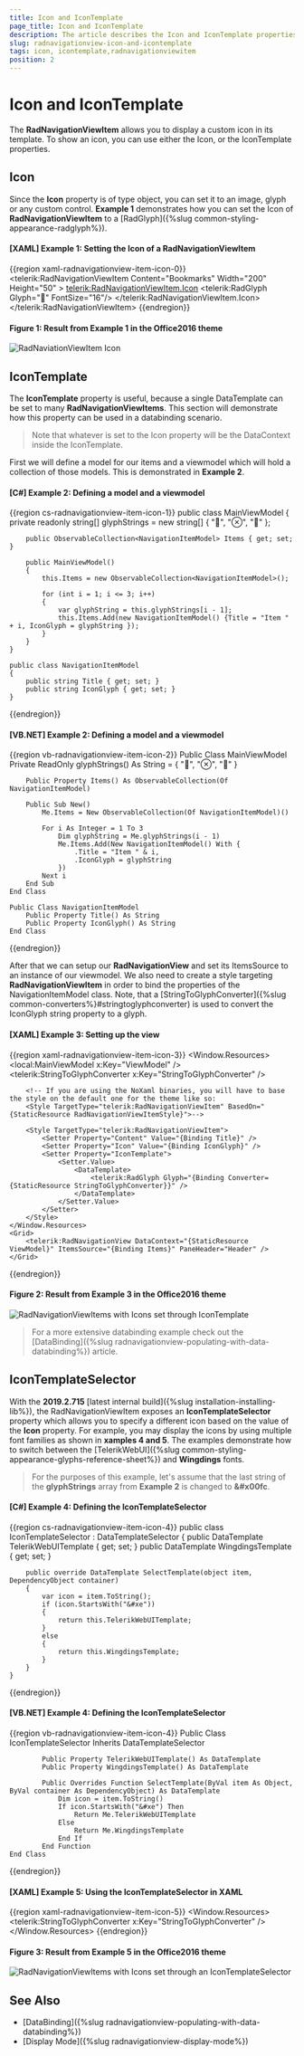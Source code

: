 ```yaml
---
title: Icon and IconTemplate
page_title: Icon and IconTemplate
description: The article describes the Icon and IconTemplate properties of the RadNavigationViewItem.
slug: radnavigationview-icon-and-icontemplate
tags: icon, icontemplate,radnavigationviewitem
position: 2
---
```


# Icon and IconTemplate

The __RadNavigationViewItem__ allows you to display a custom icon in its template. To show an icon, you can use either the Icon, or the IconTemplate properties.

## Icon

Since the __Icon__ property is of type object, you can set it to an image, glyph or any custom control. __Example 1__ demonstrates how you can set the Icon of __RadNavigationViewItem__ to a [RadGlyph]({%slug common-styling-appearance-radglyph%}).

#### __[XAML] Example 1: Setting the Icon of a RadNavigationViewItem__
{{region xaml-radnavigationview-item-icon-0}}
    <telerik:RadNavigationViewItem Content="Bookmarks" Width="200" Height="50" >
        <telerik:RadNavigationViewItem.Icon>
            <telerik:RadGlyph Glyph="&#xe303;" FontSize="16"/>
        </telerik:RadNavigationViewItem.Icon>
    </telerik:RadNavigationViewItem>
{{endregion}}

#### __Figure 1: Result from Example 1 in the Office2016 theme__
![RadNaviationViewItem Icon](images/NavigationViewItem_Icon.png)

## IconTemplate

The __IconTemplate__ property is useful, because a single DataTemplate can be set to many __RadNavigationViewItems__. 
This section will demonstrate how this property can be used in a databinding scenario.

> Note that whatever is set to the Icon property will be the DataContext inside the IconTemplate.

First we will define a model for our items and a viewmodel which will hold a collection of those models. This is demonstrated in __Example 2__.

#### __[C#] Example 2: Defining a model and a viewmodel__
{{region cs-radnavigationview-item-icon-1}}
    public class MainViewModel
    {
        private readonly string[] glyphStrings = new string[] { "&#xe501;", "&#xe13d;", "&#xe500;" };

        public ObservableCollection<NavigationItemModel> Items { get; set; }

        public MainViewModel()
        {
            this.Items = new ObservableCollection<NavigationItemModel>();

            for (int i = 1; i <= 3; i++)
            {
                var glyphString = this.glyphStrings[i - 1];
                this.Items.Add(new NavigationItemModel() {Title = "Item " + i, IconGlyph = glyphString });
            }
        }
    }

    public class NavigationItemModel
    {
        public string Title { get; set; }
        public string IconGlyph { get; set; }
    }
{{endregion}}

#### __[VB.NET] Example 2: Defining a model and a viewmodel__
{{region vb-radnavigationview-item-icon-2}}
    Public Class MainViewModel
		Private ReadOnly glyphStrings() As String = { "&#xe501;", "&#xe13d;", "&#xe500;" }

		Public Property Items() As ObservableCollection(Of NavigationItemModel)

		Public Sub New()
			Me.Items = New ObservableCollection(Of NavigationItemModel)()

			For i As Integer = 1 To 3
				Dim glyphString = Me.glyphStrings(i - 1)
				Me.Items.Add(New NavigationItemModel() With {
					.Title = "Item " & i,
					.IconGlyph = glyphString
				})
			Next i
		End Sub
    End Class

	Public Class NavigationItemModel
		Public Property Title() As String
		Public Property IconGlyph() As String
	End Class
{{endregion}}

After that we can setup our __RadNavigationView__ and set its ItemsSource to an instance of our viewmodel. We also need to create a style targeting __RadNavigationViewItem__ in order to bind the properties of the NavigationItemModel class. Note, that a [StringToGlyphConverter]({%slug common-converters%}#stringtoglyphconverter) is used to convert the IconGlyph string property to a glyph. 

#### __[XAML] Example 3: Setting up the view__
{{region xaml-radnavigationview-item-icon-3}}
    <Window.Resources>
        <local:MainViewModel x:Key="ViewModel" />
        <telerik:StringToGlyphConverter x:Key="StringToGlyphConverter" />

        <!-- If you are using the NoXaml binaries, you will have to base the style on the default one for the theme like so:
        <Style TargetType="telerik:RadNavigationViewItem" BasedOn="{StaticResource RadNavigationViewItemStyle}">-->

        <Style TargetType="telerik:RadNavigationViewItem">
            <Setter Property="Content" Value="{Binding Title}" />
            <Setter Property="Icon" Value="{Binding IconGlyph}" />
            <Setter Property="IconTemplate">
                <Setter.Value>
                    <DataTemplate>
                        <telerik:RadGlyph Glyph="{Binding Converter={StaticResource StringToGlyphConverter}}" />
                    </DataTemplate>
                </Setter.Value>
            </Setter>
        </Style>
    </Window.Resources>
    <Grid>
        <telerik:RadNavigationView DataContext="{StaticResource ViewModel}" ItemsSource="{Binding Items}" PaneHeader="Header" />
    </Grid>
{{endregion}}

#### __Figure 2: Result from Example 3 in the Office2016 theme__
![RadNavigationViewItems with Icons set through IconTemplate](images/NavigationViewItem_IconTemplate.png)

>For a more extensive databinding example check out the [DataBinding]({%slug radnavigationview-populating-with-data-databinding%}) article.

## IconTemplateSelector

With the **2019.2.715** [latest internal build]({%slug installation-installing-lib%}), the RadNavigationViewItem exposes an **IconTemplateSelector** property which allows you to specify a different icon based on the value of the **Icon** property. For example, you may display the icons by using multiple font families as shown in **xamples 4 and 5**. The examples demonstrate how to switch between the [TelerikWebUI]({%slug common-styling-appearance-glyphs-reference-sheet%}) and **Wingdings** fonts.

>For the purposes of this example, let's assume that the last string of the **glyphStrings** array from **Example 2** is changed to **&#x00fc**.

#### __[C#] Example 4: Defining the IconTemplateSelector__
{{region cs-radnavigationview-item-icon-4}}
    public class IconTemplateSelector : DataTemplateSelector
    {
        public DataTemplate TelerikWebUITemplate { get; set; }
        public DataTemplate WingdingsTemplate { get; set; }

        public override DataTemplate SelectTemplate(object item, DependencyObject container)
        {
            var icon = item.ToString();
            if (icon.StartsWith("&#xe"))
            {
                return this.TelerikWebUITemplate;
            }
            else
            {
                return this.WingdingsTemplate;
            }
        }
    }
{{endregion}}

#### __[VB.NET] Example 4: Defining the IconTemplateSelector__
{{region vb-radnavigationview-item-icon-4}}
    Public Class IconTemplateSelector
        Inherits DataTemplateSelector

            Public Property TelerikWebUITemplate() As DataTemplate
            Public Property WingdingsTemplate() As DataTemplate

            Public Overrides Function SelectTemplate(ByVal item As Object, ByVal container As DependencyObject) As DataTemplate
                Dim icon = item.ToString()
                If icon.StartsWith("&#xe") Then
                    Return Me.TelerikWebUITemplate
                Else
                    Return Me.WingdingsTemplate
                End If
            End Function
    End Class
{{endregion}}

#### __[XAML] Example 5: Using the IconTemplateSelector in XAML__
{{region xaml-radnavigationview-item-icon-5}}
    <Window.Resources>
        <telerik:StringToGlyphConverter x:Key="StringToGlyphConverter" />
        <Style TargetType="telerik:RadNavigationViewItem" BasedOn="{StaticResource RadNavigationViewItemStyle}">
            <Setter Property="Content" Value="{Binding Title}" />
            <Setter Property="Icon" Value="{Binding IconGlyph}" />
            <Setter Property="IconTemplateSelector">
                <Setter.Value>
                    <local:IconTemplateSelector>
                        <local:IconTemplateSelector.TelerikWebUITemplate>
                            <DataTemplate>
                                <telerik:RadGlyph Glyph="{Binding Converter={StaticResource StringToGlyphConverter}}" />
                            </DataTemplate>
                        </local:IconTemplateSelector.TelerikWebUITemplate>
                        <local:IconTemplateSelector.WingdingsTemplate>
                            <DataTemplate>
                                <telerik:RadGlyph Font="Wingdings" Width="16" Height="16" Glyph="{Binding}" />
                            </DataTemplate>
                        </local:IconTemplateSelector.WingdingsTemplate>
                    </local:IconTemplateSelector>
                </Setter.Value>
            </Setter>
        </Style>
    </Window.Resources>
{{endregion}}

#### __Figure 3: Result from Example 5 in the Office2016 theme__
![RadNavigationViewItems with Icons set through an IconTemplateSelector](images/NavigationViewItem_IconTemplateSelector.png)

## See Also

* [DataBinding]({%slug radnavigationview-populating-with-data-databinding%})
* [Display Mode]({%slug radnavigationview-display-mode%})